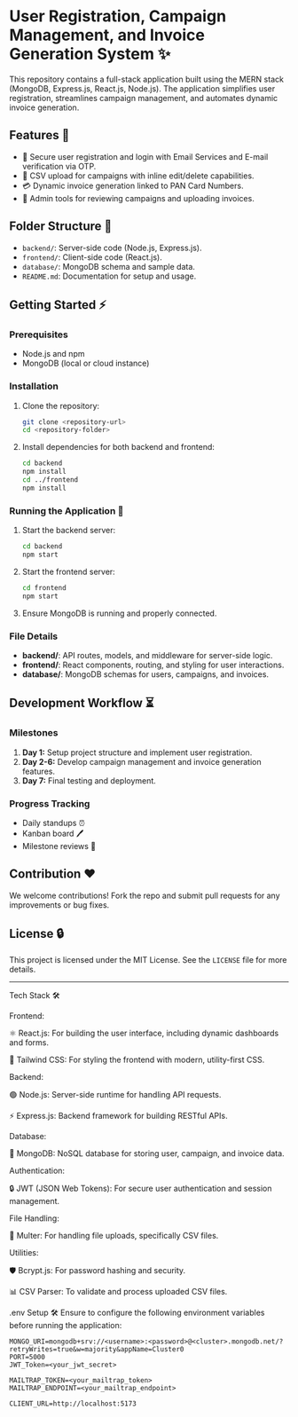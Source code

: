 # User Registration, Campaign Management, and Invoice Generation System ✨

This repository contains a full-stack application built using the MERN stack (MongoDB, Express.js, React.js, Node.js). The application simplifies user registration, streamlines campaign management, and automates dynamic invoice generation.

## Features 🔧
- 🔐 Secure user registration and login with Email Services and E-mail verification via OTP.
- 📃 CSV upload for campaigns with inline edit/delete capabilities.
- 💳 Dynamic invoice generation linked to PAN Card Numbers.
- 🔰 Admin tools for reviewing campaigns and uploading invoices.

## Folder Structure 📂
- `backend/`: Server-side code (Node.js, Express.js).
- `frontend/`: Client-side code (React.js).
- `database/`: MongoDB schema and sample data.
- `README.md`: Documentation for setup and usage.

## Getting Started ⚡

### Prerequisites 
- Node.js and npm
- MongoDB (local or cloud instance)

### Installation
1. Clone the repository:
   ```bash
   git clone <repository-url>
   cd <repository-folder>
   ```
2. Install dependencies for both backend and frontend:
   ```bash
   cd backend
   npm install
   cd ../frontend
   npm install
   ```

### Running the Application 🚀
1. Start the backend server:
   ```bash
   cd backend
   npm start
   ```
2. Start the frontend server:
   ```bash
   cd frontend
   npm start
   ```
3. Ensure MongoDB is running and properly connected.

### File Details
- **backend/**: API routes, models, and middleware for server-side logic.
- **frontend/**: React components, routing, and styling for user interactions.
- **database/**: MongoDB schemas for users, campaigns, and invoices.

## Development Workflow ⏳

### Milestones
1. **Day 1:** Setup project structure and implement user registration.
2. **Day 2-6:** Develop campaign management and invoice generation features.
3. **Day 7:** Final testing and deployment.

### Progress Tracking
- Daily standups ⏰
- Kanban board 🖊️
- Milestone reviews 🔄

## Contribution ❤️
We welcome contributions! Fork the repo and submit pull requests for any improvements or bug fixes.

## License 🔒
This project is licensed under the MIT License. See the `LICENSE` file for more details.

---


Tech Stack 🛠️

Frontend:

⚛️ React.js: For building the user interface, including dynamic dashboards and forms.

🎨 Tailwind CSS: For styling the frontend with modern, utility-first CSS.

Backend:

🟢 Node.js: Server-side runtime for handling API requests.

⚡ Express.js: Backend framework for building RESTful APIs.

Database:

🍃 MongoDB: NoSQL database for storing user, campaign, and invoice data.

Authentication:

🔒 JWT (JSON Web Tokens): For secure user authentication and session management.

File Handling:

📂 Multer: For handling file uploads, specifically CSV files.

Utilities:

🛡️ Bcrypt.js: For password hashing and security.

📊 CSV Parser: To validate and process uploaded CSV files.



.env Setup 🛠️
Ensure to configure the following environment variables before running the application:
```
MONGO_URI=mongodb+srv://<username>:<password>@<cluster>.mongodb.net/?retryWrites=true&w=majority&appName=Cluster0
PORT=5000
JWT_Token=<your_jwt_secret>

MAILTRAP_TOKEN=<your_mailtrap_token>
MAILTRAP_ENDPOINT=<your_mailtrap_endpoint>

CLIENT_URL=http://localhost:5173
```
